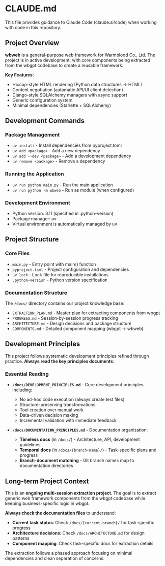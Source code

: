 # CLAUDE.md

This file provides guidance to Claude Code (claude.ai/code) when working with code in this repository.

## Project Overview

**wbweb** is a general-purpose web framework for Warmblood Co., Ltd. The project is in active development, with core components being extracted from the wbgpt codebase to create a reusable framework.

**Key Features:**
- Hiccup-style HTML rendering (Python data structures → HTML)
- Content negotiation (automatic API/UI client detection) 
- Django-style SQLAlchemy managers with async support
- Generic configuration system
- Minimal dependencies (Starlette + SQLAlchemy)

## Development Commands

### Package Management
- `uv install` - Install dependencies from pyproject.toml
- `uv add <package>` - Add a new dependency  
- `uv add --dev <package>` - Add a development dependency
- `uv remove <package>` - Remove a dependency

### Running the Application
- `uv run python main.py` - Run the main application
- `uv run python -m wbweb` - Run as module (when configured)

### Development Environment
- Python version: 3.11 (specified in .python-version)
- Package manager: uv
- Virtual environment is automatically managed by uv

## Project Structure

### Core Files
- `main.py` - Entry point with main() function
- `pyproject.toml` - Project configuration and dependencies
- `uv.lock` - Lock file for reproducible installations
- `.python-version` - Python version specification

### Documentation Structure
The `/docs/` directory contains our project knowledge base:
- `EXTRACTION_PLAN.md` - Master plan for extracting components from wbgpt
- `PROGRESS.md` - Session-by-session progress tracking
- `ARCHITECTURE.md` - Design decisions and package structure
- `COMPONENTS.md` - Detailed component mapping (wbgpt → wbweb)

## Development Principles

This project follows systematic development principles refined through practice. **Always read the key principles documents**:

### Essential Reading
- **`/docs/DEVELOPMENT_PRINCIPLES.md`** - Core development principles including:
  - No ad-hoc code execution (always create test files)  
  - Structure-preserving transformations
  - Tool creation over manual work
  - Data-driven decision making
  - Incremental validation with immediate feedback

- **`/docs/DOCUMENTATION_PRINCIPLES.md`** - Documentation organization:
  - **Timeless docs** (in `/docs/`) - Architecture, API, development guidelines
  - **Temporal docs** (in `/docs/{branch-name}/`) - Task-specific plans and progress
  - **Branch-document matching** - Git branch names map to documentation directories

## Long-term Project Context

This is an **ongoing multi-session extraction project**. The goal is to extract generic web framework components from the wbgpt codebase while keeping business-specific logic in wbgpt.

**Always check the documentation files** to understand:
- **Current task status**: Check `/docs/{current-branch}/` for task-specific progress
- **Architecture decisions**: Check `/docs/ARCHITECTURE.md` for design patterns
- **Component mapping**: Check task-specific docs for extraction details

The extraction follows a phased approach focusing on minimal dependencies and clean separation of concerns.